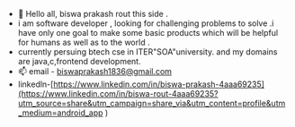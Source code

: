 - 👋 Hello all, biswa prakash rout this side . 
- i am software developer , looking for challenging problems to solve .i have only one goal to make some basic products which will be helpful for humans as well as to the  world .
- currently persuing btech cse in ITER"SOA"university. and my domains are java,c,frontend development.
- 📫 email - biswaprakash1836@gmail.com
- linkedln-[https://www.linkedin.com/in/biswa-prakash-4aaa69235](https://www.linkedin.com/in/biswa-rout-4aaa69235?utm_source=share&utm_campaign=share_via&utm_content=profile&utm_medium=android_app
)
<!---
bisuuuuu/bisuuuuu is a ✨ special ✨ repository because its `README.md` (this file) appears on your GitHub profile.
You can click the Preview link to take a look at your changes.
--->
